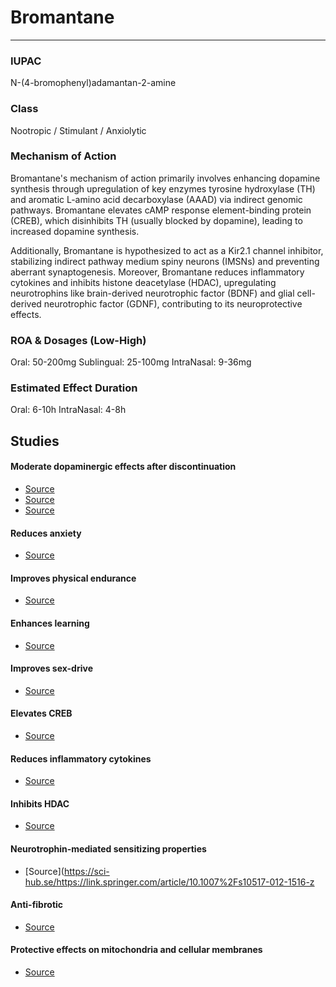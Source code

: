 # Bromantane

---

### IUPAC
N-(4-bromophenyl)adamantan-2-amine

### Class
Nootropic / Stimulant / Anxiolytic

<!--Analogues: -->
<!--Prodrugs: -->

### Mechanism of Action

Bromantane's mechanism of action primarily involves enhancing dopamine synthesis through upregulation of key enzymes tyrosine hydroxylase (TH) and aromatic L-amino acid decarboxylase (AAAD) via indirect genomic pathways. Bromantane elevates cAMP response element-binding protein (CREB), which disinhibits TH (usually blocked by dopamine), leading to increased dopamine synthesis.

Additionally, Bromantane is hypothesized to act as a Kir2.1 channel inhibitor, stabilizing indirect pathway medium spiny neurons (IMSNs) and preventing aberrant synaptogenesis. Moreover, Bromantane reduces inflammatory cytokines and inhibits histone deacetylase (HDAC), upregulating neurotrophins like brain-derived neurotrophic factor (BDNF) and glial cell-derived neurotrophic factor (GDNF), contributing to its neuroprotective effects.

### ROA & Dosages (Low-High)
Oral: 50-200mg
Sublingual: 25-100mg
IntraNasal: 9-36mg

### Estimated Effect Duration
Oral: 6-10h
IntraNasal: 4-8h

## Studies

#### Moderate dopaminergic effects after discontinuation
- [Source](https://pubmed.ncbi.nlm.nih.gov/11109517/)
- [Source](https://pubmed.ncbi.nlm.nih.gov/19491814/)
- [Source](https://pubmed.ncbi.nlm.nih.gov/21322821/)

#### Reduces anxiety
- [Source](https://pubmed.ncbi.nlm.nih.gov/21322821/)

#### Improves physical endurance
- [Source](https://pubmed.ncbi.nlm.nih.gov/10934588/)

#### Enhances learning
- [Source](https://pubmed.ncbi.nlm.nih.gov/10998997/)

#### Improves sex-drive
- [Source](https://pubmed.ncbi.nlm.nih.gov/15341065/)

#### Elevates CREB
- [Source](https://www.sciencedirect.com/science/article/abs/pii/S0028390807002109)

#### Reduces inflammatory cytokines
- [Source](https://pubmed.ncbi.nlm.nih.gov/22288152/)

#### Inhibits HDAC
- [Source](https://sci-hub.se/https://pubmed.ncbi.nlm.nih.gov/22235395/)

#### Neurotrophin-mediated sensitizing properties
- [Source](https://sci-hub.se/https://link.springer.com/article/10.1007%2Fs10517-012-1516-z

#### Anti-fibrotic
- [Source](https://www.globenewswire.com/news-release/2019/07/31/1894580/0/en/Algernon-Pharmaceuticals-Announces-Russian-Athletic-Performance-Enhancing-Drugs-Bemethyl-NP-135-and-Bromantane-NP-160-Exhibited-Potent-Anti-Fibrotic-Activity-in-NASH-and-CKD-Studie.html)

#### Protective effects on mitochondria and cellular membranes
- [Source](https://pubmed.ncbi.nlm.nih.gov/9929819/)

<!--### Interactions-->